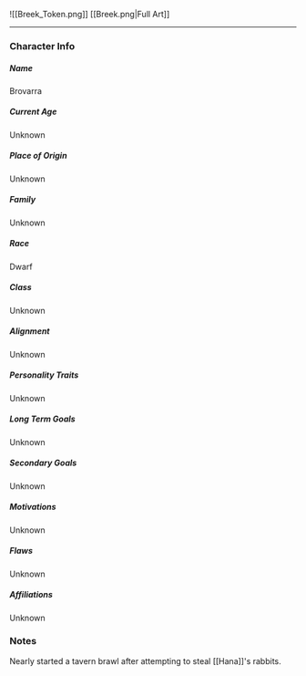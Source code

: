 ![[Breek_Token.png]]
[[Breek.png|Full Art]]

---
### Character Info

##### Name 
Brovarra

##### Current Age
Unknown

##### Place of Origin
Unknown

##### Family
Unknown

##### Race
Dwarf

##### Class
Unknown

##### Alignment
Unknown

##### Personality Traits
Unknown

##### Long Term Goals
Unknown

##### Secondary Goals
Unknown

##### Motivations
Unknown

##### Flaws
Unknown

##### Affiliations
Unknown

### Notes
Nearly started a tavern brawl after attempting to steal [[Hana]]'s rabbits.